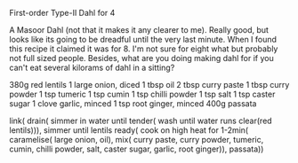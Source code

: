 First-order Type-II Dahl for 4

A Masoor Dahl (not that it makes it any clearer to me). Really good, but looks
like its going to be dreadful until the very last minute. When I found this
recipe it claimed it was for 8. I'm not sure for eight what but probably not
full sized people. Besides, what are you doing making dahl for if you can't eat
several kilorams of dahl in a sitting?

380g red lentils
1 large onion, diced
1 tbsp oil
2 tbsp curry paste
1 tbsp curry powder
1 tsp tumeric
1 tsp cumin
1 tsp chilli powder
1 tsp salt
1 tsp caster sugar
1 clove garlic, minced
1 tsp root ginger, minced
400g passata

link(
	drain(
		simmer in water until tender(
			wash until water runs clear(red lentils))),
	simmer until lentils ready(
		cook on high heat for 1-2min(
			caramelise(
				large onion,
				oil),
			mix(
				curry paste,
				curry powder,
				tumeric,
				cumin,
				chilli powder,
				salt,
				caster sugar,
				garlic,
				root ginger)),
		passata))
